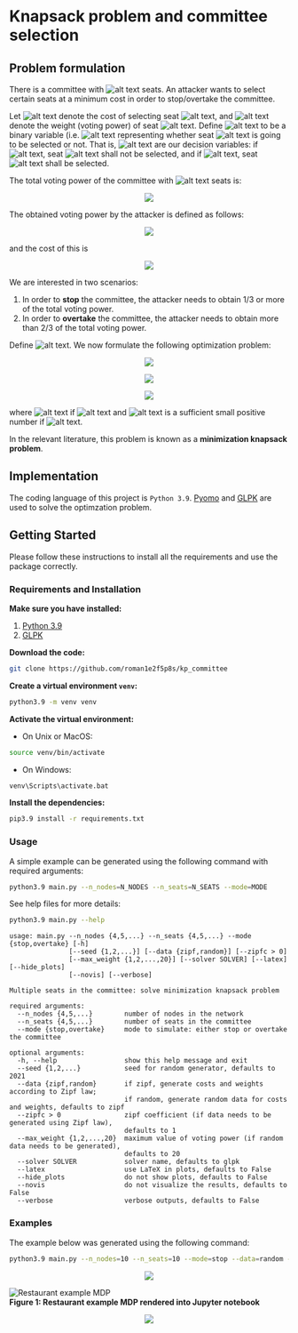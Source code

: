 # Knapsack problem and committee selection

## Problem formulation

There is a committee with ![alt text](latex_eqs/N.svg) seats. 
An attacker wants to select certain seats at a minimum cost in order to stop/overtake the committee.

Let ![alt text](latex_eqs/Ci.svg) denote the cost of selecting seat ![alt text](latex_eqs/i.svg), 
and ![alt text](latex_eqs/Wi.svg) denote the weight (voting power) of seat ![alt text](latex_eqs/i.svg). 
Define ![alt text](latex_eqs/ui.svg) to be a binary variable (i.e. ![alt text](latex_eqs/uiin.svg) 
representing whether seat ![alt text](latex_eqs/i.svg) is going to be selected or not. That is, 
![alt text](latex_eqs/ui.svg) are our decision variables: if ![alt text](latex_eqs/ui0.svg), seat 
![alt text](latex_eqs/i.svg) shall not be selected, and if ![alt text](latex_eqs/ui1.svg), seat 
![alt text](latex_eqs/i.svg) shall be selected.

The total voting power of the committee with ![alt text](latex_eqs/N.svg) seats is:
<p align="center">
<img src="latex_eqs/sumWi.svg" />
</p>

The obtained voting power by the attacker is defined as follows:
<p align="center">
<img src="latex_eqs/sumWiui.svg" />
</p>
and the cost of this is
<p align="center">
<img src="latex_eqs/sumCiui.svg" />
</p>

We are interested in two scenarios:
1. In order to **stop** the committee, the attacker needs to obtain 1/3 or more of the total 
voting power.
2. In order to **overtake** the committee, the attacker needs to obtain more than 2/3 of the total 
voting power.

Define ![alt text](latex_eqs/alphain.svg). We now formulate the following optimization problem:
<p align="center">
<img src="latex_eqs/OF.svg" />
</p>

<p align="center">
<img src="latex_eqs/constr.svg" />
</p>

<p align="center">
<img src="latex_eqs/uiincoma.svg" />
</p>

where ![alt text](latex_eqs/eps0.svg) if ![alt text](latex_eqs/alpha13.svg) and 
![alt text](latex_eqs/eps.svg) is a sufficient small positive number if 
![alt text](latex_eqs/alpha23.svg).

In the relevant literature, this problem is known as a **minimization knapsack problem**.

## Implementation

The coding language of this project is ````Python 3.9````. [Pyomo](http://www.pyomo.org/) 
and [GLPK](https://www.gnu.org/software/glpk/) are used to solve the optimzation problem.

## Getting Started
Please follow these instructions to install all the requirements and use the package correctly.

### Requirements and Installation
**Make sure you have installed:**
1. [Python 3.9](https://www.python.org/downloads/release/python-390/)
2. [GLPK](https://www.gnu.org/software/glpk/)

**Download the code:**
```bash
git clone https://github.com/roman1e2f5p8s/kp_committee
```

**Create a virtual environment ```venv```:**
```bash
python3.9 -m venv venv
```

**Activate the virtual environment:**
- On Unix or MacOS:
```bash
source venv/bin/activate
```
- On Windows:
```bash
venv\Scripts\activate.bat
```

**Install the dependencies:**
```bash
pip3.9 install -r requirements.txt
```

### Usage

A simple example can be generated using the following command with required arguments:

```bash
python3.9 main.py --n_nodes=N_NODES --n_seats=N_SEATS --mode=MODE
```

See help files for more details:

```bash
python3.9 main.py --help
```

```
usage: main.py --n_nodes {4,5,...} --n_seats {4,5,...} --mode {stop,overtake} [-h]
               [--seed {1,2,...}] [--data {zipf,random}] [--zipfc > 0]
               [--max_weight {1,2,...,20}] [--solver SOLVER] [--latex] [--hide_plots]
               [--novis] [--verbose]

Multiple seats in the committee: solve minimization knapsack problem

required arguments:
  --n_nodes {4,5,...}        number of nodes in the network
  --n_seats {4,5,...}        number of seats in the committee
  --mode {stop,overtake}     mode to simulate: either stop or overtake the committee

optional arguments:
  -h, --help                 show this help message and exit
  --seed {1,2,...}           seed for random generator, defaults to 2021
  --data {zipf,random}       if zipf, generate costs and weights according to Zipf law; 
                             if random, generate random data for costs and weights, defaults to zipf
  --zipfc > 0                zipf coefficient (if data needs to be generated using Zipf law), 
                             defaults to 1
  --max_weight {1,2,...,20}  maximum value of voting power (if random data needs to be generated), 
                             defaults to 20
  --solver SOLVER            solver name, defaults to glpk
  --latex                    use LaTeX in plots, defaults to False
  --hide_plots               do not show plots, defaults to False
  --novis                    do not visualize the results, defaults to False
  --verbose                  verbose outputs, defaults to False
```

### Examples

The example below was generated using the following command:

```bash
python3.9 main.py --n_nodes=10 --n_seats=10 --mode=stop --data=random --latex
```

<p align="center">
<img src="latex_eqs/uiincoma.svg" />
</p>

<div>
<img src="examples/stop.pdf" alt="Restaurant example MDP" />
</div>
<b>Figure 1: Restaurant example MDP rendered into Jupyter notebook</b>

<p align="center">
<img src="examples/stop.pdf" />
</p>
